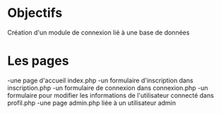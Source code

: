 # Objectifs

Création d'un module de connexion lié à une base de données

# Les pages

-une page d'accueil index.php
-un formulaire d'inscription dans inscription.php
-un formulaire de connexion dans connexion.php
-un formulaire pour modifier les informations de l'utilisateur connecté dans profil.php
-une page admin.php liée à un utilisateur admin
